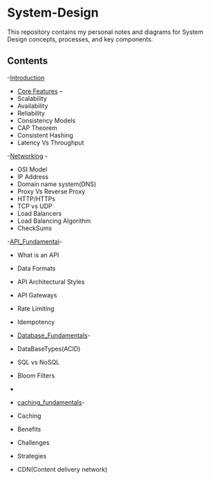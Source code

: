 # System-Design
This repository contains my personal notes and diagrams for System Design concepts, processes, and key components.
## Contents

-[Introduction](Intro.md)

- [Core Features](core_Features.md) –
-  Scalability
-  Availability
-  Reliability
-  Consistency Models
-  CAP Theorem
-  Consistent Hashing
-  Latency Vs Throughput

-[Networking](Networking.md) -
- OSI Model
- IP Address
- Domain name system(DNS)
- Proxy Vs Reverse Proxy
- HTTP/HTTPs
- TCP vs UDP
- Load Balancers
- Load Balancing Algorithm
- CheckSums
  
-[API_Fundamental](API_Fundamental.md)-
- What is an API
- Data Formats
- API Architectural Styles
- API Gateways
- Rate Limiting
- Idempotency

- [Database_Fundamentals](Database_Fundamentals.md)-
- DataBaseTypes(ACID)
- SQL vs NoSQL 
- Bloom Filters
- 
- [caching_fundamentals](caching_fundamentals.md)-
- Caching
- Benefits
- Challenges
- Strategies
- CDN(Content delivery network)







